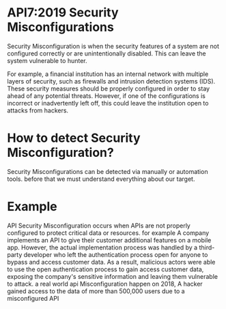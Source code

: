 # **API7:2019** **Security Misconfigurations**

Security Misconfiguration is when the security features of a system are not configured correctly or are unintentionally disabled. This can leave the system vulnerable to hunter.

For example, a financial institution has an internal network with multiple layers of security, such as firewalls and intrusion detection systems (IDS). These security measures should be properly configured in order to stay ahead of any potential threats. However, if one of the configurations is incorrect or inadvertently left off, this could leave the institution open to attacks from hackers.

# How to detect Security Misconfiguration?

Security Misconfigurations can be detected via manually or automation tools. before that we must understand everything about our target. 

# ****Example****

API Security Misconfiguration occurs when APIs are not properly configured to protect critical data or resources. for example A company implements an API to give their customer additional features on a mobile app. However, the actual implementation process was handled by a third-party developer who left the authentication process open for anyone to bypass and access customer data. As a result, malicious actors were able to use the open authentication process to gain access customer data, exposing the company's sensitive information and leaving them vulnerable to attack. a real world api Misconfiguration happen on 2018, A hacker gained access to the data of more than 500,000 users due to a misconfigured API
